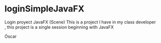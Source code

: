 # loginSimpleJavaFX
Login proyect JavaFX (Scene)
This is a project I have in my class developer , this project is a single session beginning with JavaFX

Óscar
